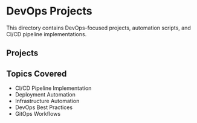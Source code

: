 # DevOps Projects

This directory contains DevOps-focused projects, automation scripts, and CI/CD pipeline implementations.

## Projects

<!-- Add your projects here as you migrate them -->

## Topics Covered

- CI/CD Pipeline Implementation
- Deployment Automation
- Infrastructure Automation
- DevOps Best Practices
- GitOps Workflows